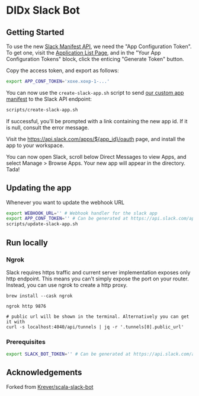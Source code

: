 # DIDx Slack Bot

## Getting Started

To use the new [Slack Manifest API](https://api.slack.com/reference/manifests),
we need the "App Configuration Token". To get one, visit the
[Application List Page](https://api.slack.com/apps), and in the "Your App
Configuration Tokens" block, click the enticing "Generate Token" button.

Copy the access token, and export as follows:

```sh
export APP_CONF_TOKEN='xoxe.xoxp-1-...'
```

You can now use the `create-slack-app.sh` script to send [our custom app manifest](resources/slack-manifest.json) to the Slack API endpoint:
```sh
scripts/create-slack-app.sh
```

If successful, you'll be prompted with a link containing the new app id. If it is null, consult the error message.

Visit the <https://api.slack.com/apps/${app_id}/oauth> page, and install the app to your workspace.

You can now open Slack, scroll below Direct Messages to view Apps, and select Manage > Browse Apps. Your new app will appear in the directory. Tada!

## Updating the app

Whenever you want to update the webhook URL

```bash
export WEBHOOK_URL='' # Webhook handler for the slack app
export APP_CONF_TOKEN='' # Can be generated at https://api.slack.com/apps
scripts/update-slack-app.sh
```

## Run locally

### Ngrok

Slack requires https traffic and current server implementation exposes only http
endpoint. This means you can't simply expose the port on your router. Instead,
you can use ngrok to create a http proxy.

```
brew install --cask ngrok

ngrok http 9876 

# public url will be shown in the terminal. Alternatively you can get it with
curl -s localhost:4040/api/tunnels | jq -r '.tunnels[0].public_url'
```

### Prerequisites

```bash
export SLACK_BOT_TOKEN='' # Can be generated at https://api.slack.com/apps/${APP_ID}/oauth
```


## Acknowledgements

Forked from [Krever/scala-slack-bot](https://github.com/Krever/scala-slack-bot)
